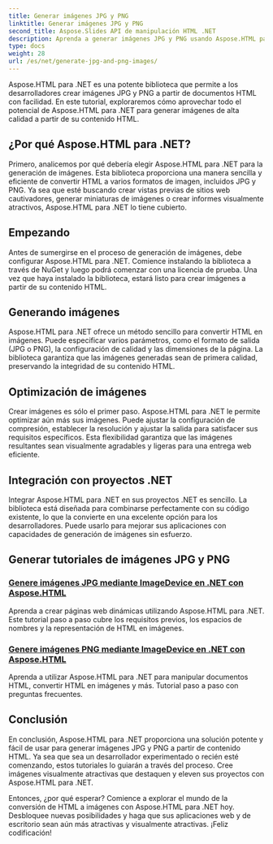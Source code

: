 ```yaml
---
title: Generar imágenes JPG y PNG
linktitle: Generar imágenes JPG y PNG
second_title: Aspose.Slides API de manipulación HTML .NET
description: Aprenda a generar imágenes JPG y PNG usando Aspose.HTML para .NET con nuestros tutoriales. Crea gráficos impresionantes sin esfuerzo.
type: docs
weight: 28
url: /es/net/generate-jpg-and-png-images/
---
```

 
Aspose.HTML para .NET es una potente biblioteca que permite a los desarrolladores crear imágenes JPG y PNG a partir de documentos HTML con facilidad. En este tutorial, exploraremos cómo aprovechar todo el potencial de Aspose.HTML para .NET para generar imágenes de alta calidad a partir de su contenido HTML.

## ¿Por qué Aspose.HTML para .NET?

Primero, analicemos por qué debería elegir Aspose.HTML para .NET para la generación de imágenes. Esta biblioteca proporciona una manera sencilla y eficiente de convertir HTML a varios formatos de imagen, incluidos JPG y PNG. Ya sea que esté buscando crear vistas previas de sitios web cautivadores, generar miniaturas de imágenes o crear informes visualmente atractivos, Aspose.HTML para .NET lo tiene cubierto.

## Empezando

Antes de sumergirse en el proceso de generación de imágenes, debe configurar Aspose.HTML para .NET. Comience instalando la biblioteca a través de NuGet y luego podrá comenzar con una licencia de prueba. Una vez que haya instalado la biblioteca, estará listo para crear imágenes a partir de su contenido HTML.

## Generando imágenes

Aspose.HTML para .NET ofrece un método sencillo para convertir HTML en imágenes. Puede especificar varios parámetros, como el formato de salida (JPG o PNG), la configuración de calidad y las dimensiones de la página. La biblioteca garantiza que las imágenes generadas sean de primera calidad, preservando la integridad de su contenido HTML.

## Optimización de imágenes

Crear imágenes es sólo el primer paso. Aspose.HTML para .NET le permite optimizar aún más sus imágenes. Puede ajustar la configuración de compresión, establecer la resolución y ajustar la salida para satisfacer sus requisitos específicos. Esta flexibilidad garantiza que las imágenes resultantes sean visualmente agradables y ligeras para una entrega web eficiente.

## Integración con proyectos .NET

Integrar Aspose.HTML para .NET en sus proyectos .NET es sencillo. La biblioteca está diseñada para combinarse perfectamente con su código existente, lo que la convierte en una excelente opción para los desarrolladores. Puede usarlo para mejorar sus aplicaciones con capacidades de generación de imágenes sin esfuerzo.

## Generar tutoriales de imágenes JPG y PNG
### [Genere imágenes JPG mediante ImageDevice en .NET con Aspose.HTML](./generate-jpg-images-by-imagedevice/)
Aprenda a crear páginas web dinámicas utilizando Aspose.HTML para .NET. Este tutorial paso a paso cubre los requisitos previos, los espacios de nombres y la representación de HTML en imágenes.
### [Genere imágenes PNG mediante ImageDevice en .NET con Aspose.HTML](./generate-png-images-by-imagedevice/)
Aprenda a utilizar Aspose.HTML para .NET para manipular documentos HTML, convertir HTML en imágenes y más. Tutorial paso a paso con preguntas frecuentes.

## Conclusión

En conclusión, Aspose.HTML para .NET proporciona una solución potente y fácil de usar para generar imágenes JPG y PNG a partir de contenido HTML. Ya sea que sea un desarrollador experimentado o recién esté comenzando, estos tutoriales lo guiarán a través del proceso. Cree imágenes visualmente atractivas que destaquen y eleven sus proyectos con Aspose.HTML para .NET.

Entonces, ¿por qué esperar? Comience a explorar el mundo de la conversión de HTML a imágenes con Aspose.HTML para .NET hoy. Desbloquee nuevas posibilidades y haga que sus aplicaciones web y de escritorio sean aún más atractivas y visualmente atractivas. ¡Feliz codificación!